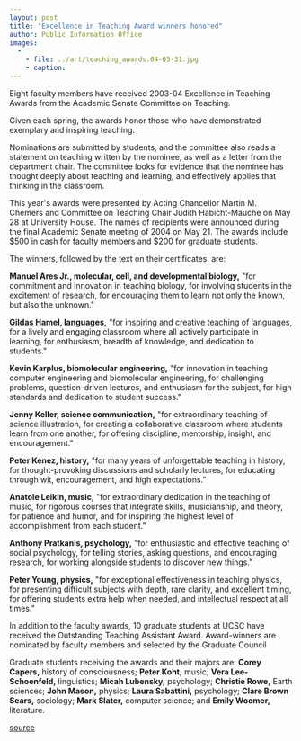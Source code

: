 ```yaml
---
layout: post
title: "Excellence in Teaching Award winners honored"
author: Public Information Office
images:
  -
    - file: ../art/teaching_awards.04-05-31.jpg
    - caption: 
---
```


Eight faculty members have received 2003-04 Excellence in Teaching Awards from the Academic Senate Committee on Teaching.   

Given each spring, the awards honor those who have demonstrated exemplary and inspiring teaching.  
  
Nominations are submitted by students, and the committee also reads a statement on teaching written by the nominee, as well as a letter from the department chair. The committee looks for evidence that the nominee has thought deeply about teaching and learning, and effectively applies that thinking in the classroom.  

This year's awards were presented by Acting Chancellor Martin M. Chemers and Committee on Teaching Chair Judith Habicht-Mauche on May 28 at University House. The names of recipients were announced during the final Academic Senate meeting of 2004 on May 21. The awards include $500 in cash for faculty members and $200 for graduate students.   

The winners, followed by the text on their certificates, are:  

**Manuel Ares Jr., molecular, cell, and developmental biology,** "for commitment and innovation in teaching biology, for involving students in the excitement of research, for encouraging them to learn not only the known, but also the unknown."  

**Gildas Hamel, languages,** "for inspiring and creative teaching of languages, for a lively and engaging classroom where all actively participate in learning, for enthusiasm, breadth of knowledge, and dedication to students."  

**Kevin Karplus, biomolecular engineering,** "for innovation in teaching computer engineering and biomolecular engineering, for challenging problems, question-driven lectures, and enthusiasm for the subject, for high standards and dedication to student success."  

**Jenny Keller, science communication,** "for extraordinary teaching of science illustration, for creating a collaborative classroom where students learn from one another, for offering discipline, mentorship, insight, and encouragement."  

**Peter Kenez, history,** "for many years of unforgettable teaching in history, for thought-provoking discussions and scholarly lectures, for educating through wit, encouragement, and high expectations."  

**Anatole Leikin, music,** "for extraordinary dedication in the teaching of music, for rigorous courses that integrate skills, musicianship, and theory, for patience and humor, and for inspiring the highest level of accomplishment from each student."  

**Anthony Pratkanis, psychology,** "for enthusiastic and effective teaching of social psychology, for telling stories, asking questions, and encouraging research, for working alongside students to discover new things."  

**Peter Young, physics,** "for exceptional effectiveness in teaching physics, for presenting difficult subjects with depth, rare clarity, and excellent timing, for offering students extra help when needed, and intellectual respect at all times."  

In addition to the faculty awards, 10 graduate students at UCSC have received the Outstanding Teaching Assistant Award. Award-winners are nominated by faculty members and selected by the Graduate Council

Graduate students receiving the awards and their majors are: **Corey Capers,** history of consciousness; **Peter Koht,** music; **Vera Lee-Schoenfeld,** linguistics; **Micah Lubensky,** psychology; **Christie Rowe,** Earth sciences; **John Mason,** physics; **Laura Sabattini,** psychology; **Clare Brown Sears,** sociology; **Mark Slater,** computer science; and **Emily Woomer,** literature.  

[source](http://www1.ucsc.edu/currents/03-04/05-31/teaching.html "Permalink to teaching")
